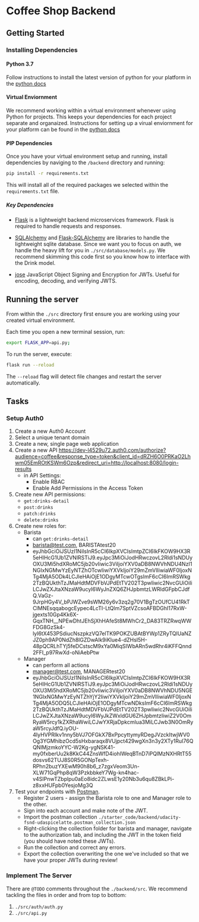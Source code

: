 # Coffee Shop Backend

## Getting Started

### Installing Dependencies

#### Python 3.7

Follow instructions to install the latest version of python for your platform in the [python docs](https://docs.python.org/3/using/unix.html#getting-and-installing-the-latest-version-of-python)

#### Virtual Enviornment

We recommend working within a virtual environment whenever using Python for projects. This keeps your dependencies for each project separate and organaized. Instructions for setting up a virual enviornment for your platform can be found in the [python docs](https://packaging.python.org/guides/installing-using-pip-and-virtual-environments/)

#### PIP Dependencies

Once you have your virtual environment setup and running, install dependencies by naviging to the `/backend` directory and running:

```bash
pip install -r requirements.txt
```

This will install all of the required packages we selected within the `requirements.txt` file.

##### Key Dependencies

- [Flask](http://flask.pocoo.org/)  is a lightweight backend microservices framework. Flask is required to handle requests and responses.

- [SQLAlchemy](https://www.sqlalchemy.org/) and [Flask-SQLAlchemy](https://flask-sqlalchemy.palletsprojects.com/en/2.x/) are libraries to handle the lightweight sqlite database. Since we want you to focus on auth, we handle the heavy lift for you in `./src/database/models.py`. We recommend skimming this code first so you know how to interface with the Drink model.

- [jose](https://python-jose.readthedocs.io/en/latest/) JavaScript Object Signing and Encryption for JWTs. Useful for encoding, decoding, and verifying JWTS.

## Running the server

From within the `./src` directory first ensure you are working using your created virtual environment.

Each time you open a new terminal session, run:

```bash
export FLASK_APP=api.py;
```

To run the server, execute:

```bash
flask run --reload
```

The `--reload` flag will detect file changes and restart the server automatically.

## Tasks

### Setup Auth0

1. Create a new Auth0 Account
2. Select a unique tenant domain
3. Create a new, single page web application
4. Create a new API
https://dev-l4529u72.auth0.com/authorize?audience=coffee&response_type=token&client_id=dRZH6O0PRKaO2Lhwm05EmROtKSWm6Ozp&redirect_uri=http://localhost:8080/login-results
    - in API Settings:
        - Enable RBAC
        - Enable Add Permissions in the Access Token
5. Create new API permissions:
    - `get:drinks-detail`
    - `post:drinks`
    - `patch:drinks`
    - `delete:drinks`
6. Create new roles for:
    - Barista
        - can `get:drinks-detail`
        - barista@test.com, BARISTAtest20
        - eyJhbGciOiJSUzI1NiIsInR5cCI6IkpXVCIsImtpZCI6IkFKOW9HX3R5eHlHcG1Ub1ZVNlRSTiJ9.eyJpc3MiOiJodHRwczovL2Rldi1sNDUyOXU3Mi5hdXRoMC5jb20vIiwic3ViIjoiYXV0aDB8NWVhNDU4NzI1NGIxNGMwYzEyNTZhOTcwIiwiYXVkIjoiY29mZmVlIiwiaWF0IjoxNTg4MjA5ODk4LCJleHAiOjE1ODgyMTcwOTgsImF6cCI6ImRSWkg2TzBQUkthTzJMaHdtMDVFbVJPdEtTV202T3pwIiwic2NvcGUiOiIiLCJwZXJtaXNzaW9ucyI6WyJnZXQ6ZHJpbmtzLWRldGFpbCJdfQ.VaGz-9JrpHGy4V_bPJWZve9sWM26y6v3zq2g70V1BgTzOUfCU41RkTClMNEsqqabogcEypec4LcTI-LtQlm7SptVZcsoAFBDGhI17RxW-jgexts10Gp4Kk6X-GqxTNH__NPEwDhtJEhSjXhHAfeSt8MWhCr2_DA83TRZRwqWWFDG8GzSk4-lyl6tX453PSdiucNszpkzVQ7elTK9POKZUBAtBYWp1ZRyTQlUaNZJZ0ph9AP0NdZh8lGZDwAlk9iKlue4-dZHsI5H-48pQCRLhTYj5feDCstscM9xYa0MiqSIWbARn5wdRhr4iKFFQnnd2FFI_p97RwXd-oNiAebPtw
    - Manager
        - can perform all actions
        - manager@test.com, MANAGERtest20
        - eyJhbGciOiJSUzI1NiIsInR5cCI6IkpXVCIsImtpZCI6IkFKOW9HX3R5eHlHcG1Ub1ZVNlRSTiJ9.eyJpc3MiOiJodHRwczovL2Rldi1sNDUyOXU3Mi5hdXRoMC5jb20vIiwic3ViIjoiYXV0aDB8NWVhNDU5NGE1NGIxNGMwYzEyNTZhYjY2IiwiYXVkIjoiY29mZmVlIiwiaWF0IjoxNTg4MjA5ODQ5LCJleHAiOjE1ODgyMTcwNDksImF6cCI6ImRSWkg2TzBQUkthTzJMaHdtMDVFbVJPdEtTV202T3pwIiwic2NvcGUiOiIiLCJwZXJtaXNzaW9ucyI6WyJkZWxldGU6ZHJpbmtzIiwiZ2V0OmRyaW5rcy1kZXRhaWwiLCJwYXRjaDpkcmlua3MiLCJwb3N0OmRyaW5rcyJdfQ.iyOU-4IyHVPRIkv1nny5bVJ7OFGkX7BxPpcyttymyRDegJVzckItwjWV0Og3YGMhibzOcd5sHxbaraqx8VUjpct429wgXn3n3y2XTy1RuI76QQNlMjzmkoYYC-W2Kg-ygNSK41-my0fxberUu2k8KkC44ZnsWfD4iohIWeqBTnD7iPQlMzNXHRtT55dosvs62TUJ8S0R5GONpTexh-RPhn2buzYXEwM90h8b6_z7zgxVeom3Un-XLW71GqPhp8qW3PzkbbkeY7Wg-kn4hac-v4SIPnwTZbplpu0aEo8idc2ZLwsE1y20Nb3u6qu8ZBkLPi-z8xxHUFpb0YesjoMg3Q
7. Test your endpoints with [Postman](https://getpostman.com).
    - Register 2 users - assign the Barista role to one and Manager role to the other.
    - Sign into each account and make note of the JWT.
    - Import the postman collection `./starter_code/backend/udacity-fsnd-udaspicelatte.postman_collection.json`
    - Right-clicking the collection folder for barista and manager, navigate to the authorization tab, and including the JWT in the token field (you should have noted these JWTs).
    - Run the collection and correct any errors.
    - Export the collection overwriting the one we've included so that we have your proper JWTs during review!

### Implement The Server

There are `@TODO` comments throughout the `./backend/src`. We recommend tackling the files in order and from top to bottom:

1. `./src/auth/auth.py`
2. `./src/api.py`
